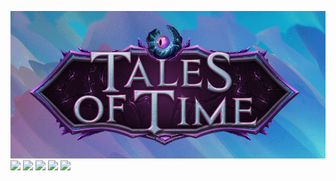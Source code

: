 ![](./media/loading.png)
![](./media/on_server_connect.gif)
![](./media/select_client_and_patch.gif)
![](./media/download_addon.gif)
![](./media/settings.gif)
![](./media/modal.gif)